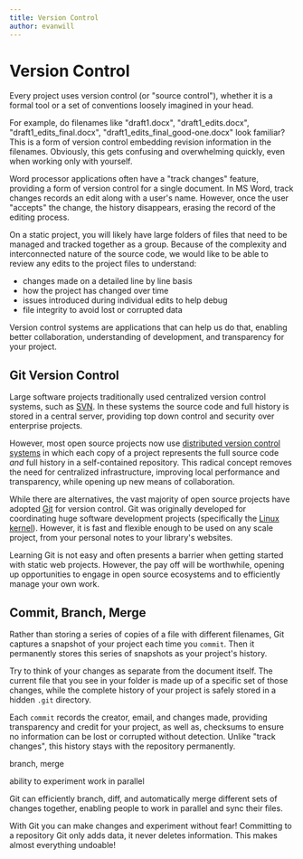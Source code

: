 ```yaml
---
title: Version Control
author: evanwill
---
```


# Version Control

Every project uses version control (or "source control"), whether it is a formal tool or a set of conventions loosely imagined in your head. 

For example, do filenames like "draft1.docx", "draft1_edits.docx", "draft1_edits_final.docx", "draft1_edits_final_good-one.docx" look familiar? 
This is a form of version control embedding revision information in the filenames.
Obviously, this gets confusing and overwhelming quickly, even when working only with yourself.

Word processor applications often have a "track changes" feature, providing a form of version control for a single document. 
In MS Word, track changes records an edit along with a user's name. 
However, once the user "accepts" the change, the history disappears, erasing the record of the editing process. 

On a static project, you will likely have large folders of files that need to be managed and tracked together as a group. 
Because of the complexity and interconnected nature of the source code, we would like to be able to review any edits to the project files to understand:

- changes made on a detailed line by line basis
- how the project has changed over time
- issues introduced during individual edits to help debug
- file integrity to avoid lost or corrupted data

Version control systems are applications that can help us do that, enabling better collaboration, understanding of development, and transparency for your project.

## Git Version Control

Large software projects traditionally used centralized version control systems, such as [SVN](https://subversion.apache.org/).
In these systems the source code and full history is stored in a central server, providing top down control and security over enterprise projects.

However, most open source projects now use [distributed version control systems](https://en.wikipedia.org/wiki/Distributed_version_control) in which each copy of a project represents the full source code *and* full history in a self-contained repository.
This radical concept removes the need for centralized infrastructure, improving local performance and transparency, while opening up new means of collaboration.

While there are alternatives, the vast majority of open source projects have adopted [Git](https://git-scm.com/) for version control.
Git was originally developed for coordinating huge software development projects (specifically the [Linux kernel](https://www.kernel.org/)). 
However, it is fast and flexible enough to be used on any scale project, from your personal notes to your library's websites.

Learning Git is not easy and often presents a barrier when getting started with static web projects.
However, the pay off will be worthwhile, opening up opportunities to engage in open source ecosystems and to efficiently manage your own work.

## Commit, Branch, Merge

Rather than storing a series of copies of a file with different filenames, Git captures a snapshot of your project each time you `commit`.
Then it permanently stores this series of snapshots as your project's history.

Try to think of your changes as separate from the document itself.
The current file that you see in your folder is made up of a specific set of those changes, while the complete history of your project is safely stored in a hidden `.git` directory.

Each `commit` records the creator, email, and changes made, providing transparency and credit for your project, as well as, checksums to ensure no information can be lost or corrupted without detection.
Unlike "track changes", this history stays with the repository permanently.

branch, merge

ability to experiment 
work in parallel

Git can efficiently branch, diff, and automatically merge different sets of changes together, enabling people to work in parallel and sync their files.

With Git you can make changes and experiment without fear!
Committing to a repository Git only adds data, it never deletes information. 
This makes almost everything undoable!
